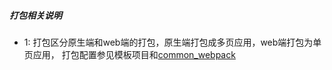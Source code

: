 
##### 打包相关说明
- 1: 打包区分原生端和web端的打包，原生端打包成多页应用，web端打包为单页应用，
     打包配置参见模板项目和[common_webpack](../../packages/common_webpack/src/weex)

